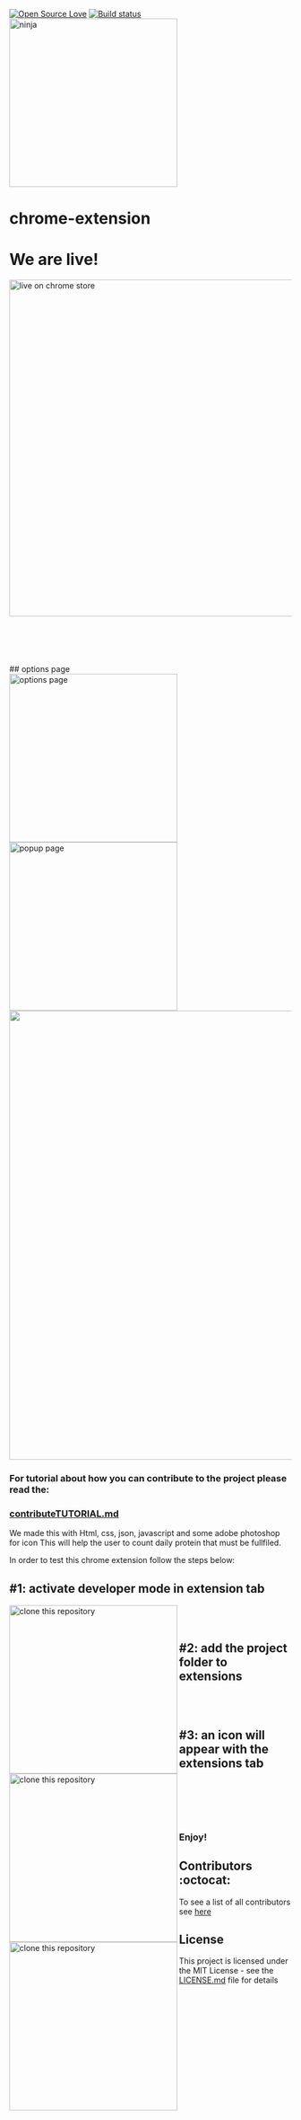 [![Open Source Love](https://badges.frapsoft.com/os/v1/open-source.svg?v=103)](https://github.com/ellerbrock/open-source-badges/)
[![Build status](https://ci.appveyor.com/api/projects/status/pjxh5g91jpbh7t84?svg=true)](https://ci.appveyor.com/project/tygerbytes/resourcefitness)
<br/>
<img align="middle" width="300" src="ninja.png" alt="ninja" />
# chrome-extension

# We are live!
<img width="600" src="assets/live.jpg" alt="live on chrome store" />
<br/>
<br/>
<br/>
<br/>
<br/><br/>
## options page
<br/>
<img width="300" src="assets/optionsPart.jpg" alt="options page" />
<img width="300" src="assets/popupPart.jpg" alt="popup page" />

<img src="chromeShow.gif" width="800">



### For tutorial about how you can contribute to the project please read the:
### [contributeTUTORIAL.md](contributeTUTORIAL.md)
[1]: https://github.com/WalkInProgress/ProteinTracker-ChromeExtension/blob/master/contributeTUTORIAL.md

We made this with Html, css, json, javascript and some adobe photoshop for icon
This will help the user to count daily protein that must be fullfiled.

In order to test this chrome extension follow the steps below:

## #1: activate developer mode in extension tab
<img align="left" width="300" src="assets/developer.jpg" alt="clone this repository" />

<br/>
<br/>

## #2: add the project folder to extensions
<img align="left" width="300" src="assets/load.jpg" alt="clone this repository" />
<br/>
<br/>

## #3: an icon will appear with the extensions tab
<img align="left" width="300" src="assets/icon.jpg" alt="clone this repository" />
<br/>
<br/>

<br/>
<br/>

### Enjoy!


## Contributors :octocat:

To see a list of all contributors see [here](https://github.com/WalkInProgress/ProteinTracker-ChromeExtension/blob/master/Contributors.md)


## License

This project is licensed under the MIT License - see the [LICENSE.md](LICENSE.md) file for details
